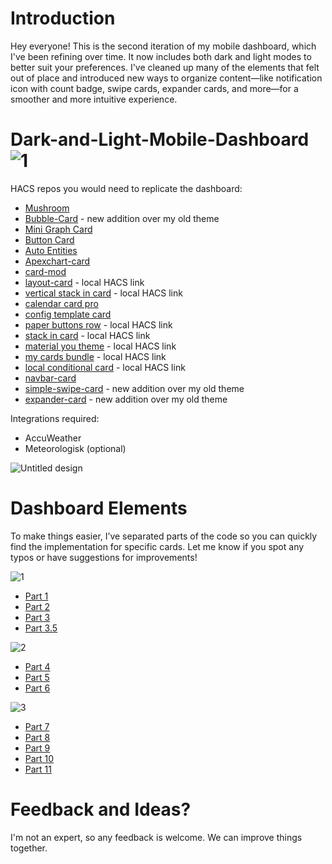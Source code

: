 # Introduction

Hey everyone! This is the second iteration of my mobile dashboard, which I've been refining over time. It now includes both dark and light modes to better suit your preferences.
I've cleaned up many of the elements that felt out of place and introduced new ways to organize content—like notification icon with count badge, swipe cards, expander cards, and more—for a smoother and more intuitive experience.

# Dark-and-Light-Mobile-Dashboard![1](https://github.com/user-attachments/assets/03c07bc6-823f-4c3c-9fd6-b1aabc56478d)

HACS repos you would need to replicate the dashboard:
- [Mushroom](https://github.com/piitaya/lovelace-mushroom)
- [Bubble-Card](https://github.com/Clooos/Bubble-Card) - new addition over my old theme
- [Mini Graph Card](https://github.com/kalkih/mini-graph-card)
- [Button Card](https://github.com/custom-cards/button-card)
- [Auto Entities](https://github.com/thomasloven/lovelace-auto-entities)
- [Apexchart-card](https://github.com/RomRider/apexcharts-card)
- [card-mod](https://github.com/thomasloven/lovelace-card-mod)
- [layout-card](http://homeassistant.local:8123/hacs/repository/156434866)  - local HACS link
- [vertical stack in card](http://homeassistant.local:8123/hacs/repository/142051833)  - local HACS link
- [calendar card pro](https://github.com/alexpfau/calendar-card-pro)
- [config template card](https://github.com/iantrich/config-template-card)
- [paper buttons row](http://homeassistant.local:8123/hacs/repository/244872232) - local HACS link
- [stack in card](http://homeassistant.local:8123/hacs/repository/248954055) - local HACS link
- [material you theme](http://homeassistant.local:8123/hacs/repository/701591334) - local HACS link
- [my cards bundle](http://homeassistant.local:8123/hacs/repository/399108901) - local HACS link
- [local conditional card](http://homeassistant.local:8123/hacs/repository/218178802) - local HACS link
- [navbar-card](https://github.com/joseluis9595/lovelace-navbar-card)
- [simple-swipe-card](https://github.com/Nemuritor01/css-swipe-card) - new addition over my old theme
- [expander-card](https://github.com/Alia5/lovelace-expander-card) - new addition over my old theme

Integrations required:
- AccuWeather
- Meteorologisk (optional)

![Untitled design](https://github.com/user-attachments/assets/b9c37596-0062-4eea-b349-a0e5b4926d8d)

# Dashboard Elements

To make things easier, I’ve separated parts of the code so you can quickly find the implementation for specific cards. Let me know if you spot any typos or have suggestions for improvements!

![1](https://github.com/user-attachments/assets/34eba119-68d5-4618-9a74-3c7ab78140df)
- [Part 1](https://github.com/reylinux/Dark-and-Light-Mobile-Dashboard/blob/main/Part%201.YAML)
- [Part 2](https://github.com/reylinux/Dark-and-Light-Mobile-Dashboard/blob/main/Part%202.YAML)
- [Part 3](https://github.com/reylinux/Dark-and-Light-Mobile-Dashboard/blob/main/Part%203.YAML)
- [Part 3.5](https://github.com/reylinux/Dark-and-Light-Mobile-Dashboard/blob/main/Part%203.5.YAML)

![2](https://github.com/user-attachments/assets/aa8f0af4-b98a-4943-9f05-84b1e2c19053)
- [Part 4](https://github.com/reylinux/Dark-and-Light-Mobile-Dashboard/blob/main/Part%204.YAML)
- [Part 5](https://github.com/reylinux/Dark-and-Light-Mobile-Dashboard/blob/main/Part%205.YAML)
- [Part 6](https://github.com/reylinux/Dark-and-Light-Mobile-Dashboard/blob/main/Part%206.YAML)

![3](https://github.com/user-attachments/assets/1c1b76b9-26b5-4235-af6e-8c3384ad79f0)
- [Part 7](https://github.com/reylinux/Dark-and-Light-Mobile-Dashboard/blob/main/Part%207.YAML)
- [Part 8](https://github.com/reylinux/Dark-and-Light-Mobile-Dashboard/blob/main/Part%208.YAML)
- [Part 9](https://github.com/reylinux/Dark-and-Light-Mobile-Dashboard/blob/main/Part%209.YAML)
- [Part 10](https://github.com/reylinux/Dark-and-Light-Mobile-Dashboard/blob/main/Part%2010.YAML)
- [Part 11](https://github.com/reylinux/Dark-and-Light-Mobile-Dashboard/blob/main/Part%2011.YAML)

 # Feedback and Ideas?
I'm not an expert, so any feedback is welcome. We can improve things together.
